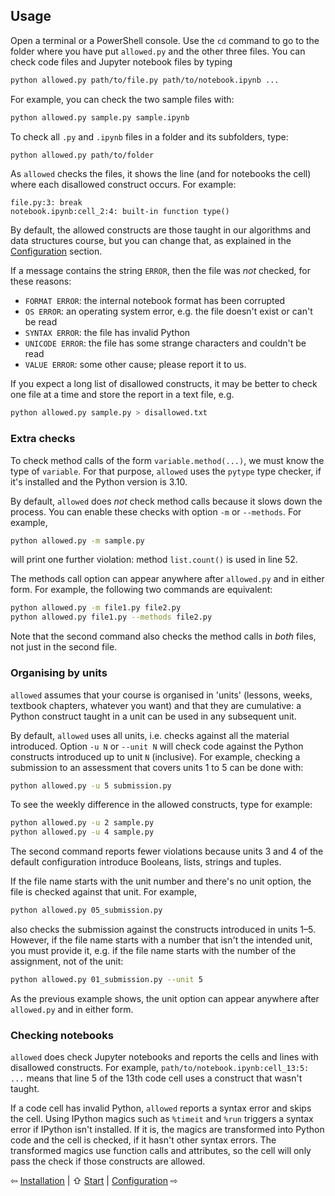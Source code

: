 ## Usage

Open a terminal or a PowerShell console. Use the `cd` command to go to the folder
where you have put `allowed.py` and the other three files.
You can check code files and Jupyter notebook files by typing
```bash
python allowed.py path/to/file.py path/to/notebook.ipynb ...
```
For example, you can check the two sample files with:
```bash
python allowed.py sample.py sample.ipynb
```
To check all `.py` and `.ipynb` files in a folder and its subfolders, type:
```bash
python allowed.py path/to/folder
```
As `allowed` checks the files, it shows the line (and for notebooks the cell)
where each disallowed construct occurs. For example:
```
file.py:3: break
notebook.ipynb:cell_2:4: built-in function type()
```
By default, the allowed constructs are those taught in our algorithms and data structures course,
but you can change that, as explained in the [Configuration](configuration.md) section.

If a message contains the string `ERROR`, then the file was _not_ checked, for these reasons:
- `FORMAT ERROR`: the internal notebook format has been corrupted
- `OS ERROR`: an operating system error, e.g. the file doesn't exist or can't be read
- `SYNTAX ERROR`: the file has invalid Python
- `UNICODE ERROR`: the file has some strange characters and couldn't be read
- `VALUE ERROR`: some other cause; please report it to us.

If you expect a long list of disallowed constructs, it may be better to
check one file at a time and store the report in a text file, e.g.
```bash
python allowed.py sample.py > disallowed.txt
```

### Extra checks

To check method calls of the form `variable.method(...)`,
we must know the type of `variable`. For that purpose, `allowed` uses
the `pytype` type checker, if it's installed and the Python version is 3.10.

By default, `allowed` does _not_ check method calls because it slows down the process.
You can enable these checks with option `-m` or `--methods`. For example,
```bash
python allowed.py -m sample.py
```
will print one further violation: method `list.count()` is used in line 52.

The methods call option can appear anywhere after `allowed.py` and in either form.
For example, the following two commands are equivalent:
```bash
python allowed.py -m file1.py file2.py
python allowed.py file1.py --methods file2.py
```
Note that the second command also checks the method calls in _both_ files,
not just in the second file.

### Organising by units

`allowed` assumes that your course is organised in 'units'
(lessons, weeks, textbook chapters, whatever you want) and that they are cumulative:
a Python construct taught in a unit can be used in any subsequent unit.

By default, `allowed` uses all units, i.e. checks against all the material introduced.
Option `-u N` or `--unit N` will check code against
the Python constructs introduced up to unit `N` (inclusive).
For example, checking a submission to an assessment that covers units 1 to 5
can be done with:
```bash
python allowed.py -u 5 submission.py
```
To see the weekly difference in the allowed constructs, type for example:
```bash
python allowed.py -u 2 sample.py
python allowed.py -u 4 sample.py
```
The second command reports fewer violations because units 3 and 4 of
the default configuration introduce Booleans, lists, strings and tuples.

If the file name starts with the unit number and there's no unit option,
the file is checked against that unit. For example,
```bash
python allowed.py 05_submission.py
```
also checks the submission against the constructs introduced in units 1–5.
However, if the file name starts with a number that isn't the intended unit,
you must provide it,
e.g. if the file name starts with the number of the assignment, not of the unit:
```bash
python allowed.py 01_submission.py --unit 5
```
As the previous example shows, the unit option can appear
anywhere after `allowed.py` and in either form.

### Checking notebooks

`allowed` does check Jupyter notebooks and reports the cells and lines with
disallowed constructs. For example, `path/to/notebook.ipynb:cell_13:5: ...`
means that line 5 of the 13th code cell uses a construct that wasn't taught.

If a code cell has invalid Python, `allowed` reports a syntax error and
skips the cell. Using IPython magics such as `%timeit` and `%run`
triggers a syntax error if IPython isn't installed. If it is,
the magics are transformed into Python code and the cell is checked,
if it hasn't other syntax errors.
The transformed magics use function calls and attributes, so
the cell will only pass the check if those constructs are allowed.

⇦ [Installation](installation.md) | ⇧ [Start](../README.md) | [Configuration](configuration.md) ⇨